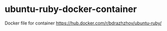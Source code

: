 # ubuntu-ruby-docker-container
Docker file for container https://hub.docker.com/r/bdrazhzhov/ubuntu-ruby/